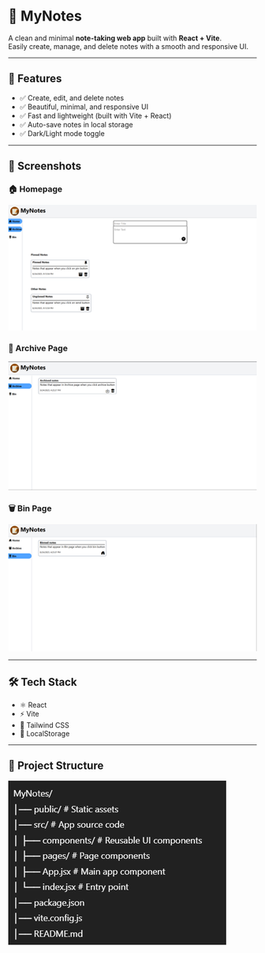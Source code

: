 # 📝 MyNotes  

A clean and minimal **note-taking web app** built with **React + Vite**.  
Easily create, manage, and delete notes with a smooth and responsive UI.  

---

## 🚀 Features  

- ✅ Create, edit, and delete notes  
- ✅ Beautiful, minimal, and responsive UI  
- ✅ Fast and lightweight (built with Vite + React)  
- ✅ Auto-save notes in local storage  
- ✅ Dark/Light mode toggle  

---

## 📸 Screenshots  

### 🏠 Homepage  
![Homepage Screenshot](./src/screenshots/homePage.png)

### 📂 Archive Page  
![Archivepage Screenshot](./src/screenshots/archivePage.png)  

### 🗑️ Bin Page  
![Binpage Screenshot](./src/screenshots/binPage.png)  

---

## 🛠️ Tech Stack  

- ⚛️ React  
- ⚡ Vite  
- 🎨 Tailwind CSS  
- 💾 LocalStorage  

---

## 📂 Project Structure  
![sructure Screenshot](./src/screenshots/structure.png)  

